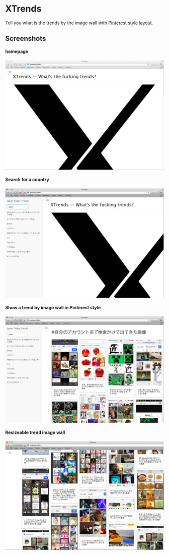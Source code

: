 # XTrends

Tell you what is the trends by the image wall with [Pinterest style layout](https://github.com/kombai/freewall).

## Screenshots

#### homepage 
![homepage](./screenshots/home.png "homepage")

#### Search for a country 
![SearchForCountryTrends](./screenshots/searchCountryTrends.png "SearchForCountryTrends")

#### Show a trend by image wall in Pinterest style
![trendImageWall](./screenshots/trendImageWall.png "trendImageWall")

#### Resizeable trend image wall  
![trendImageWallResize](./screenshots/trendImageWallResize.png "trendImageWallResize")